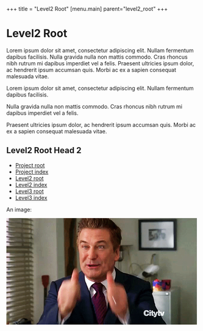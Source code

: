 +++
title = "Level2 Root"
[menu.main]
parent="level2_root"
+++

# Level2 Root

Lorem ipsum dolor sit amet, consectetur adipiscing elit. Nullam fermentum dapibus facilisis. Nulla gravida nulla non mattis commodo. Cras rhoncus nibh rutrum mi dapibus imperdiet vel a felis. Praesent ultricies ipsum dolor, ac hendrerit ipsum accumsan quis. Morbi ac ex a sapien consequat malesuada vitae.


Lorem ipsum dolor sit amet, consectetur adipiscing elit. Nullam fermentum dapibus facilisis. 

Nulla gravida nulla non mattis commodo. Cras rhoncus nibh rutrum mi dapibus imperdiet vel a felis. 

Praesent ultricies ipsum dolor, ac hendrerit ipsum accumsan quis. Morbi ac ex a sapien consequat malesuada vitae.


## Level2 Root Head 2

* [Project root](../rootfile.md)
* [Project index](../index.md)
* [Level2 root](../level2/2-root.md)
* [Level2 index](../level2/index.md)
* [Level3 root](level3/3-root.md)
* [Level3 index](level3/index.md)

An image:

![add](./images/baldwin.gif)